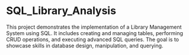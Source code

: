 # SQL_Library_Analysis
This project demonstrates the implementation of a Library Management System using SQL. It includes creating and managing tables, performing CRUD operations, and executing advanced SQL queries. The goal is to showcase skills in database design, manipulation, and querying.
